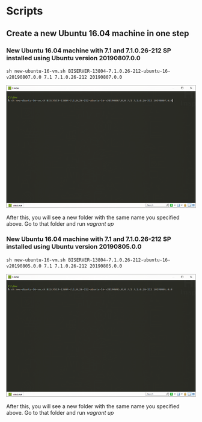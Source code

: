 # Scripts

## Create a new Ubuntu 16.04 machine in one step

### New Ubuntu 16.04 machine with 7.1 and 7.1.0.26-212 SP installed using Ubuntu version 20190807.0.0

```shell
sh new-ubuntu-16-vm.sh BISERVER-13804-7.1.0.26-212-ubuntu-16-v20190807.0.0 7.1 7.1.0.26-212 20190807.0.0
```

![New Ubuntu 16.04 machine with 7.1 and 7.1.0.26-212 SP installed using Ubuntu version 20190807.0.0](screenshots/new-ubuntu-16-vm-01.png)

After this, you will see a new folder with the same name you specified above. Go to that folder and run *vagrant up*

### New Ubuntu 16.04 machine with 7.1 and 7.1.0.26-212 SP installed using Ubuntu version 20190805.0.0

```shell
sh new-ubuntu-16-vm.sh BISERVER-13804-7.1.0.26-212-ubuntu-16-v20190805.0.0 7.1 7.1.0.26-212 20190805.0.0
```

![New Ubuntu 16.04 machine with 7.1 and 7.1.0.26-212 SP installed using Ubuntu version 20190805.0.0](screenshots/new-ubuntu-16-vm-02.png)

After this, you will see a new folder with the same name you specified above. Go to that folder and run *vagrant up*
